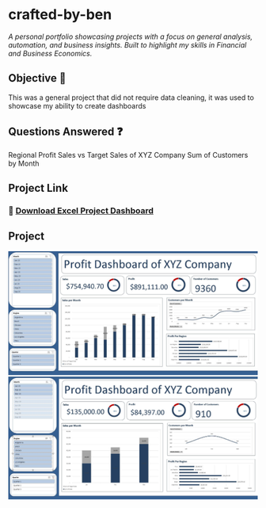 # crafted-by-ben
*A personal portfolio showcasing projects with a focus on general analysis, automation, and business insights. Built to highlight my skills in Financial and Business Economics.*

## Objective :pushpin:
This was a general project that did not require data cleaning, it was used to showcase my ability to create dashboards

## Questions Answered :question:
Regional Profit
Sales vs Target Sales of XYZ Company
Sum of Customers by Month

## Project Link
### 📂 [Download Excel Project Dashboard](https://github.com/Benjamin-Matutina/crafted-by-ben/blob/main/Excel%20Project%20Dashboard.xlsx)

## Project 
![Dashboard Screenshot](https://github.com/Benjamin-Matutina/crafted-by-ben/blob/main/Dashboard%201.JPG)
![Dashboard Screenshot](https://github.com/Benjamin-Matutina/crafted-by-ben/blob/main/Dashboard%202.JPG)

